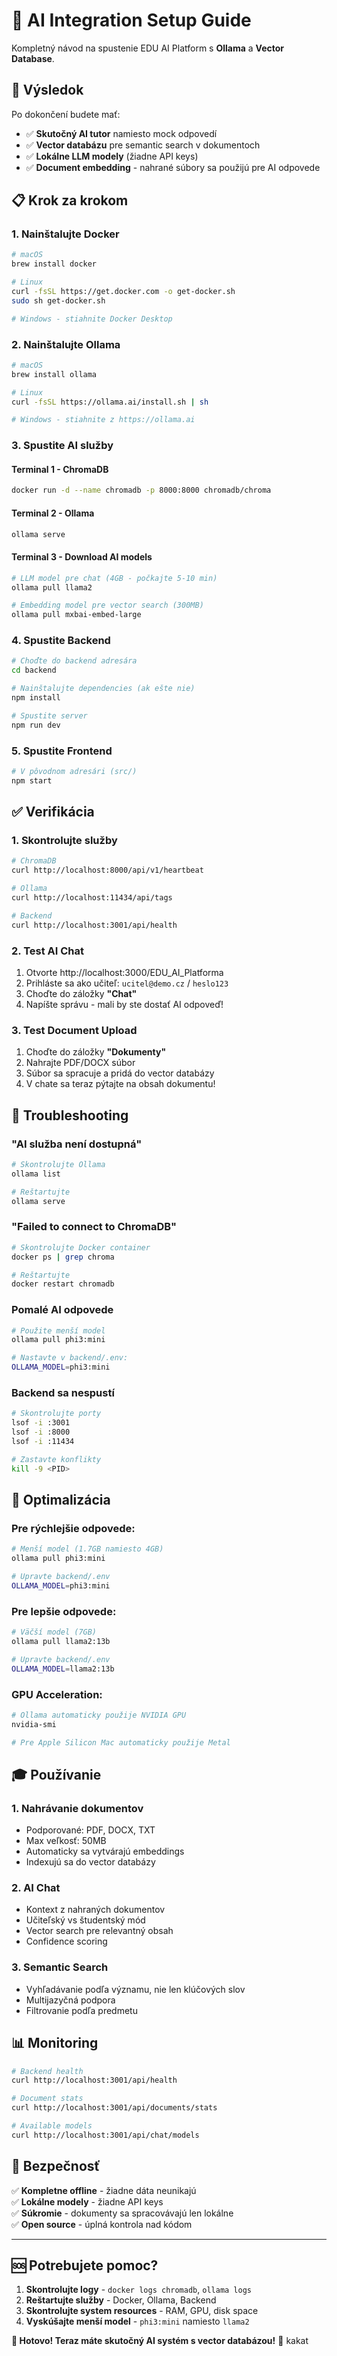 # 🤖 AI Integration Setup Guide

Kompletný návod na spustenie EDU AI Platform s **Ollama** a **Vector Database**.

## 🎯 Výsledok

Po dokončení budete mať:
- ✅ **Skutočný AI tutor** namiesto mock odpovedí
- ✅ **Vector databázu** pre semantic search v dokumentoch  
- ✅ **Lokálne LLM modely** (žiadne API keys)
- ✅ **Document embedding** - nahrané súbory sa použijú pre AI odpovede

## 📋 Krok za krokom

### 1. Nainštalujte Docker
```bash
# macOS
brew install docker

# Linux
curl -fsSL https://get.docker.com -o get-docker.sh
sudo sh get-docker.sh

# Windows - stiahnite Docker Desktop
```

### 2. Nainštalujte Ollama
```bash
# macOS
brew install ollama

# Linux  
curl -fsSL https://ollama.ai/install.sh | sh

# Windows - stiahnite z https://ollama.ai
```

### 3. Spustite AI služby

#### Terminal 1 - ChromaDB
```bash
docker run -d --name chromadb -p 8000:8000 chromadb/chroma
```

#### Terminal 2 - Ollama
```bash
ollama serve
```

#### Terminal 3 - Download AI models
```bash
# LLM model pre chat (4GB - počkajte 5-10 min)
ollama pull llama2

# Embedding model pre vector search (300MB)
ollama pull mxbai-embed-large
```

### 4. Spustite Backend
```bash
# Choďte do backend adresára
cd backend

# Nainštalujte dependencies (ak ešte nie)
npm install

# Spustite server
npm run dev
```

### 5. Spustite Frontend
```bash
# V pôvodnom adresári (src/)
npm start
```

## ✅ Verifikácia

### 1. Skontrolujte služby
```bash
# ChromaDB
curl http://localhost:8000/api/v1/heartbeat

# Ollama  
curl http://localhost:11434/api/tags

# Backend
curl http://localhost:3001/api/health
```

### 2. Test AI Chat
1. Otvorte http://localhost:3000/EDU_AI_Platforma
2. Prihláste sa ako učiteľ: `ucitel@demo.cz` / `heslo123`
3. Choďte do záložky **"Chat"**
4. Napíšte správu - mali by ste dostať AI odpoveď!

### 3. Test Document Upload
1. Choďte do záložky **"Dokumenty"** 
2. Nahrajte PDF/DOCX súbor
3. Súbor sa spracuje a pridá do vector databázy
4. V chate sa teraz pýtajte na obsah dokumentu!

## 🔧 Troubleshooting

### "AI služba není dostupná"
```bash
# Skontrolujte Ollama
ollama list

# Reštartujte
ollama serve
```

### "Failed to connect to ChromaDB"
```bash
# Skontrolujte Docker container
docker ps | grep chroma

# Reštartujte
docker restart chromadb
```

### Pomalé AI odpovede
```bash
# Použite menší model
ollama pull phi3:mini

# Nastavte v backend/.env:
OLLAMA_MODEL=phi3:mini
```

### Backend sa nespustí
```bash
# Skontrolujte porty
lsof -i :3001
lsof -i :8000  
lsof -i :11434

# Zastavte konflikty
kill -9 <PID>
```

## 🚀 Optimalizácia

### Pre rýchlejšie odpovede:
```bash
# Menší model (1.7GB namiesto 4GB)
ollama pull phi3:mini

# Upravte backend/.env
OLLAMA_MODEL=phi3:mini
```

### Pre lepšie odpovede:
```bash
# Väčší model (7GB)
ollama pull llama2:13b

# Upravte backend/.env  
OLLAMA_MODEL=llama2:13b
```

### GPU Acceleration:
```bash
# Ollama automaticky použije NVIDIA GPU
nvidia-smi

# Pre Apple Silicon Mac automaticky použije Metal
```

## 🎓 Používanie

### 1. Nahrávanie dokumentov
- Podporované: PDF, DOCX, TXT
- Max veľkosť: 50MB
- Automaticky sa vytvárajú embeddings
- Indexujú sa do vector databázy

### 2. AI Chat
- Kontext z nahraných dokumentov
- Učiteľský vs študentský mód  
- Vector search pre relevantný obsah
- Confidence scoring

### 3. Semantic Search
- Vyhľadávanie podľa významu, nie len klúčových slov
- Multijazyčná podpora
- Filtrovanie podľa predmetu

## 📊 Monitoring

```bash
# Backend health
curl http://localhost:3001/api/health

# Document stats
curl http://localhost:3001/api/documents/stats

# Available models
curl http://localhost:3001/api/chat/models
```

## 🔐 Bezpečnosť

✅ **Kompletne offline** - žiadne dáta neunikajú  
✅ **Lokálne modely** - žiadne API keys  
✅ **Súkromie** - dokumenty sa spracovávajú len lokálne  
✅ **Open source** - úplná kontrola nad kódom

---

## 🆘 Potrebujete pomoc?

1. **Skontrolujte logy** - `docker logs chromadb`, `ollama logs`
2. **Reštartujte služby** - Docker, Ollama, Backend  
3. **Skontrolujte system resources** - RAM, GPU, disk space
4. **Vyskúšajte menší model** - `phi3:mini` namiesto `llama2`

**🎉 Hotovo! Teraz máte skutočný AI systém s vector databázou!** 🚀
kakat
